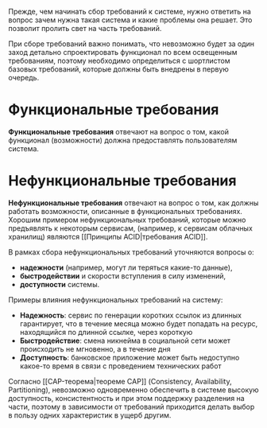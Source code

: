 Прежде, чем начинать сбор требований к системе, нужно ответить на вопрос зачем нужна такая система и какие проблемы она решает. Это позволит пролить свет на часть требований.

При сборе требований важно понимать, что невозможно будет за один заход детально спроектировать функционал по всем освещенным требованиям, поэтому необходимо определиться с шортлистом базовых требований, которые должны быть внедрены в первую очередь.
# Функциональные требования
**Функциональные требования** отвечают на вопрос о том, какой функционал (возможности) должна предоставлять пользователям система.

# Нефункциональные требования
**Нефункциональные требования** отвечают на вопрос о том, как должны работать возможности, описанные в функциональных требованиях. Хорошим примером нефункциональных требований, которые можно предъявлять к некоторым сервисам, (например, к сервисам облачных хранилищ) являются [[Принципы ACID|требования ACID]].

В рамках сбора нефункциональных требований уточняются вопросы о:
- **надежности** (например, могут ли теряться какие-то данные),
- **быстродействии** и скорости вступления в силу изменений,
- **доступности** системы.

Примеры влияния нефункциональных требований на систему:
- **Надежность**: сервис по генерации коротких ссылок из длинных гарантирует, что в течение месяца можно будет попадать на ресурс, находящийся по длинной ссылке, через короткую
- **Быстродействие**: смена никнейма в социальной сети может происходить не мгновенно, а в течение дня
- **Доступность**: банковское приложение может быть недоступно какое-то время в связи с проведением технических работ

Согласно [[CAP-теорема|теореме CAP]] (Consistency, Availability, Partitioning), невозможно одновременно обеспечить в системе высокую доступность, консистентность и при этом поддержку разделения на части, поэтому в зависимости от требований приходится делать выбор в пользу одних характеристик в ущерб другим.